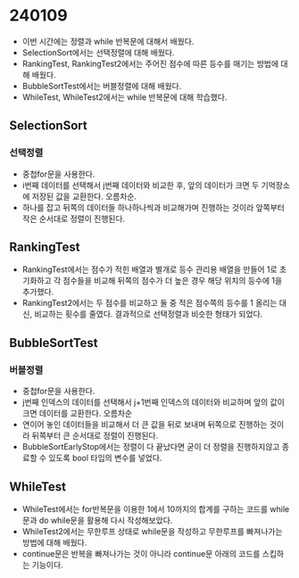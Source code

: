 # 240109
* 이번 시간에는 정렬과 while 반복문에 대해서 배웠다.
* SelectionSort에서는 선택정렬에 대해 배웠다.
* RankingTest, RankingTest2에서는 주어진 점수에 따른 등수를 매기는 방법에 대해 배웠다.
* BubbleSortTest에서는 버블정렬에 대해 배웠다.
* WhileTest, WhileTest2에서는 while 반복문에 대해 학습했다.

## SelectionSort
### 선택정렬 
* 중첩for문을 사용한다.
* i번째 데이터를 선택해서 j번째 데이터와 비교한 후, 앞의 데이터가 크면 두 기억장소에 저장된 값을 교환한다. 오름차순.
* 하나를 잡고 뒤쪽의 데이터들 하나하나씩과 비교해가며 진행하는 것이라 앞쪽부터 작은 순서대로 정렬이 진행된다.

## RankingTest
* RankingTest에서는 점수가 적힌 배열과 별개로 등수 관리용 배열을 만들어 1로 초기화하고 각 점수들을 비교해 뒤쪽의 점수가 더 높은 경우 해당 위치의 등수에 1을 추가했다.
* RankingTest2에서는 두 점수를 비교하고 둘 중 적은 점수쪽의 등수를 1 올리는 대신, 비교하는 횟수를 줄였다. 결과적으로 선택정렬과 비슷한 형태가 되었다.

## BubbleSortTest
### 버블정렬
* 중첩for문을 사용한다.
* j번째 인덱스의 데이터를 선택해서 j+1번째 인덱스의 데이터와 비교하며 앞의 값이 크면 데이터를 교환한다. 오름차순
* 연이어 놓인 데이터들을 비교해서 더 큰 값을 뒤로 보내며 뒤쪽으로 진행하는 것이라 뒤쪽부터 큰 순서대로 정렬이 진행된다.
* BubbleSortEarlyStop에서는 정렬이 다 끝났다면 굳이 더 정렬을 진행하지않고 종료할 수 있도록 bool 타입의 변수를 넣었다.

## WhileTest
* WhileTest에서는 for반복문을 이용한 1에서 10까지의 합계를 구하는 코드를 while문과 do while문을 활용해 다시 작성해보았다.
* WhileTest2에서는 무한루프 상태로 while문을 작성하고 무한루프를 빠져나가는 방법에 대해 배웠다.
* continue문은 반복을 빠져나가는 것이 아니라 continue문 아래의 코드를 스킵하는 기능이다.
